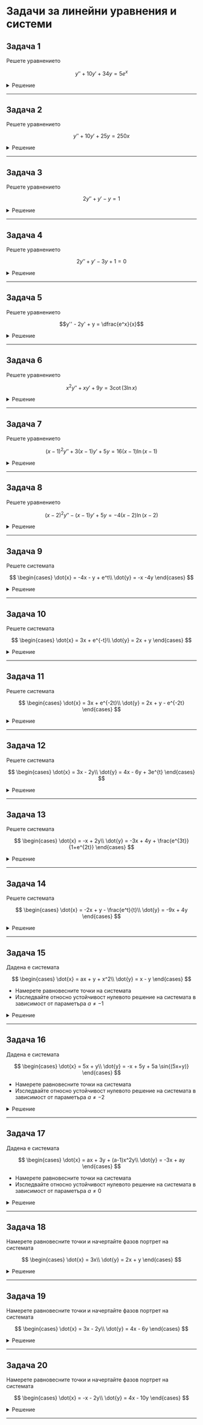 # Задачи за линейни уравнения и системи

## Задача 1

Решете уравнението

$$
y'' + 10y' + 34y = 5 e^x
$$

<details>
    <summary>Решение</summary>

Нехомогенно линейно уравнение с дясна страна квазиполином.

Решението на даденото уравнение се задава:

$$y = y_0 + y_1$$

където

* $y_0$ е общото решение на хомогенното уравнение
* $y_1$ е едно частно решение на нехомогенното уравнение

**I стъпка** намираме $y_0$

На хомогенното уравнение съпоставяме характеристичния полином

$$P(\lambda) = \lambda^2 + 10\lambda + 34 = 0$$

$$\lambda_{1, 2} = -5 \pm 3i$$

$$\text{ФСР} = \left\lbrace e^{-5x}\cos{(3x)}, \space e^{-5x}\sin{(3x)} \right\rbrace$$

$$y_0 = C_1 e^{-5x}\cos{(3x)} + C_2 e^{-5x}\sin{(3x)}$$

**II стъпка** намираме $y_1$

Квазиполиномът от нехомогенната част на уравнението има вида

$$L_k(x) e^{\alpha x} = 5 e^{x}$$

където

* $\alpha = 1$ е коефициентът пред степента на експонентата
* $k = 0$ е алгебричната степен на полинома

Нека с $s$ бележим колко пъти $\alpha$ е кратен на характеристичния полином $P(\alpha)$. Така $s = 0$

Тогава частно решение на нехогенното уравнение има вида:

$$y_1 = Q_k(x) x^s e^{\alpha x} = Q_0(x) x^0 e^{1 x} = a e^{x}$$

Заместваме с $y_1$ и нейните производни във нехомогенното уравнение

$$a e^{x} + 10 a e^{x} + 34 a e^{x} = 5 e^{x}$$

$$a = \dfrac{1}{9}$$

Така

$$y_1 = \dfrac{1}{9} e^{x}$$

**III стъпка** намираме $y$

$$y = y_0 + y_1 = C_1 e^{-5x}\cos{(3x)} + C_2 e^{-5x}\sin{(3x)} + \dfrac{1}{9} e^{x}$$

</details>

---

## Задача 2

Решете уравнението

$$
y'' + 10y' + 25y = 250x
$$

<details>
    <summary>Решение</summary>

Нехомогенно линейно уравнение с дясна страна квазиполином.

Решението на даденото уравнение се задава:

$$y = y_0 + y_1$$

където

* $y_0$ е общото решение на хомогенното уравнение
* $y_1$ е едно частно решение на нехомогенното уравнение

**I стъпка** намираме $y_0$

На хомогенното уравнение съпоставяме характеристичния полином

$$P(\lambda) = \lambda^2 + 10\lambda + 25 = 0$$

$$\lambda_{1, 2} = -5$$

$$\text{ФСР} = \left\lbrace e^{-5x}, \space xe^{-5x} \right\rbrace$$

$$y_0 = C_1 e^{-5x} + C_2 x e^{-5x}$$

**II стъпка** намираме $y_1$

Квазиполиномът от нехомогенната част на уравнението има вида

$$L_k(x) e^{\alpha x} = 250x$$

където

* $\alpha = 0$ е коефициентът пред степента на експонентата
* $k = 1$ е алгебричната степен на полинома

Нека с $s$ бележим колко пъти $\alpha$ е кратен на характеристичния полином $P(\alpha)$. Така $s = 0$

Тогава частно решение на нехогенното уравнение има вида:

$$y_1 = Q_k(x) x^s e^{\alpha x} = Q_1(x) x^0 e^{0 x} = ax + b$$

Заместваме с $y_1$ и нейните производни във нехомогенното уравнение

$$10 a + 25ax + 25b = 250x$$

Получаваме системата

$$25 a = 250$$

$$10a + 25b = 0$$

Откъдето

$$a = 10, \quad b = -4$$

Така

$$y_1 = 10 x - 4$$

**III стъпка** намираме $y$

$$y = y_0 + y_1 = C_1 e^{-5x} + C_2 x e^{-5x} + 10x - 4$$

</details>

---

## Задача 3

Решете уравнението

$$
2y'' + y' - y = 1
$$

<details>
    <summary>Решение</summary>

Нехомогенно линейно уравнение с дясна страна квазиполином.

Решението на даденото уравнение се задава:

$$y = y_0 + y_1$$

където

* $y_0$ е общото решение на хомогенното уравнение
* $y_1$ е едно частно решение на нехомогенното уравнение

**I стъпка** намираме $y_0$

На хомогенното уравнение съпоставяме характеристичния полином

$$P(\lambda) = 2\lambda^2 + \lambda - 1 = 0$$

$$\lambda_{1} = -1; \quad \lambda_{2} = \frac{1}{2}$$

$$\text{ФСР} = \left\lbrace e^{-x}, \space e^{\frac{1}{2}x} \right\rbrace$$

$$y_0 = C_1 e^{-x} + C_2 e^{\frac{1}{2}x}$$

**II стъпка** намираме $y_1$

Квазиполиномът от нехомогенната част на уравнението има вида

$$L_k(x) e^{\alpha x} = 1$$

където

* $\alpha = 0$ е коефициентът пред степента на експонентата
* $k = 0$ е алгебричната степен на полинома

Нека с $s$ бележим колко пъти $\alpha$ е кратен на характеристичния полином $P(\alpha)$. Така $s = 0$

Тогава частно решение на нехогенното уравнение има вида:

$$y_1 = Q_k(x) x^s e^{\alpha x} = Q_0(x)x^0e^{0x} = a$$

Заместваме с $y_1$ и нейните производни във нехомогенното уравнение

$$- a = 1$$

$$a = -1$$

Така

$$y_1 = -1$$

**III стъпка** намираме $y$

$$y = y_0 + y_1 = C_1 e^{-x} + C_2 e^{\frac{1}{2}x} - 1$$

</details>

---

## Задача 4

Решете уравнението

$$2y'' + y' - 3y + 1 = 0$$

<details>
    <summary>Решение</summary>

$$2y'' + y' - 3y = -1$$

Нехомогенно линейно уравнение с дясна страна квазиполином.

Решението на даденото уравнение се задава:

$$y = y_0 + y_1$$

където

* $y_0$ е общото решение на хомогенното уравнение
* $y_1$ е едно частно решение на нехомогенното уравнение

**I стъпка** намираме $y_0$

На хомогенното уравнение съпоставяме характеристичния полином

$$P(\lambda) = 2\lambda^2 + \lambda - 3 = 0$$

$$\lambda_{1} = -1; \quad \lambda_{2} = \frac{3}{2}$$

$$\text{ФСР} = \left\lbrace e^{-x}, \space e^{\frac{3}{2}x} \right\rbrace$$

$$y_0 = C_1 e^{-x} + C_2 e^{\frac{3}{2}x}$$

**II стъпка** намираме $y_1$

Квазиполиномът от нехомогенната част на уравнението има вида

$$L_k(x) e^{\alpha x} = -1$$

където

* $\alpha = 0$ е коефициентът пред степента на експонентата
* $k = 0$ е алгебричната степен на полинома

Нека с $s$ бележим колко пъти $\alpha$ е кратен на характеристичния полином $P(\alpha)$. Така $s = 0$

Тогава частно решение на нехогенното уравнение има вида:

$$y_1 = Q_k(x) x^s e^{\alpha x} = Q_0(x)x^0e^{0x} = a$$

Заместваме с $y_1$ и нейните производни във нехомогенното уравнение

$$-3 a = -1$$

$$a = \dfrac{1}{3}$$

Така

$$y_1 = \dfrac{1}{3}$$

**III стъпка** намираме $y$

$$y = y_0 + y_1 = C_1 e^{-x} + C_2 e^{\frac{3}{2}x} + \dfrac{1}{3}$$

</details>

---

## Задача 5

Решете уравнението

$$y'' - 2y' + y = \dfrac{e^x}{x}$$

<details>
    <summary>Решение</summary>

Нехомогенно линейно уравнение с дясна страна произволна функция.

Решението на даденото уравнение се задава:

$$y = y_0 + y_1$$

където

* $y_0$ е общото решение на хомогенното уравнение
* $y_1$ е едно частно решение на нехомогенното уравнение

**I стъпка** намираме $y_0$

На хомогенното уравнение съпоставяме характеристичния полином

$$P(\lambda) = \lambda^2 - 2\lambda + 1 = 0$$

$$\lambda_{1, 2} = 1$$

$$\text{ФСР} = \left\lbrace e^{x}, \space xe^{x} \right\rbrace$$

$$y_0 = C_1 e^{x} + C_2 xe^{x}$$

**II стъпка** намираме $y_1$

Ще приложим метода на Лагранж, който гласи, че частно решение на нехомогенното уравнение има вида:

$$y_1 = b_1(x)e^x + b_2(x) x e^x$$

където $b_1, b_2 \in C^1(\Delta)$ са произволни диференцируеми функции, за които са изпълнени следните условия:

$$b_1' e^x + b_2' xe^x = 0$$

$$b_1' (e^x)' + b_2' (xe^x)' = \frac{f(x)}{a}$$

където $a = 1$ е коефициентът пред най-старшата производна и $f(x)$ е произволната функция от дясната страна на уравнението.

Системата има вида:

$$b_1' e^x + b_2' xe^x = 0$$

$$b_1' e^x + b_2' e^x (1 + x) = \frac{e^x}{x}$$

Делим на $e^x \ne 0$

$$b_1' + b_2' x = 0$$

$$b_1' + b_2' + b_2' x = \frac{1}{x}$$

Получаваме

$$b_1' = -1$$

$$b_2' = \dfrac{1}{x}$$

Интегрираме по $x$

$$b_1 = -x + K_1$$

$$b_2 = \ln{|x|} + K_2$$

Функциите $b_1$ и $b_2$ са произволни и съответно можем да фиксираме $K_1$ и $K_2$. Нека $K_1 = K_2 = 0$

$$b_1 = -x$$

$$b_2 = \ln{|x|}$$

С намерените функции $b_1$ и $b_2$ заместваме в $y_1$

$$y_1 = -xe^x + \ln{|x|} x e^x = xe^x (\ln{|x| - 1})$$

**III стъпка** намираме $y$

$$y = y_0 + y_1 = C_1 e^{x} + C_2 xe^{x} + xe^x (\ln{|x| - 1})$$

$$y = C_1 e^{x} + (C_2 - 1) xe^{x} + xe^x \ln{|x|}$$

$$y = C_1 e^{x} + C_2^* xe^{x} + xe^x \ln{|x|}$$

</details>

---

## Задача 6

Решете уравнението

$$x^2y'' + xy' + 9y = 3\cot{(3 \ln{x})}$$

<details>
    <summary>Решение</summary>

Уравнение на Ойлер.

Прилагаме стандартните полгания за уравнение от този тип и получаваме:

$$z'' + 9z = 3\cot{(3t)}$$

Нехомогенно линейно уравнение с дясна страна произволна функция.

Решението на даденото уравнение се задава:

$$z = z_0 + z_1$$

където

* $z_0$ е общото решение на хомогенното уравнение
* $z_1$ е едно частно решение на нехомогенното уравнение

**I стъпка** намираме $z_0$

На хомогенното уравнение съпоставяме характеристичния полином

$$P(\lambda) = \lambda^2 + 9 = 0$$

$$\lambda_{1, 2} = -3i$$

$$\text{ФСР} = \left\lbrace \cos{(3t)}, \space \sin{(3t)} \right\rbrace$$

$$z_0 = C_1 \cos{(3t)} + C_2 \sin{(3t)}$$

**II стъпка** намираме $z_1$

Ще приложим метода на Лагранж, който гласи, че частно решение на нехомогенното уравнение има вида:

$$z_1 = b_1(t)\cos{(3t)} + b_2(t) \sin{(3t)}$$

където $b_1, b_2 \in C^1(\Delta)$ са произволни диференцируеми функции, за които са изпълнени следните условия:

$$b_1' \cos{(3t)} + b_2' \sin{(3t)} = 0$$

$$b_1' (\cos{(3t)})' + b_2' (\sin{(3t)})' = \frac{f(x)}{a}$$

където $a = 1$ е коефициентът пред най-старшата производна и $f(x)$ е произволната функция от дясната страна на уравнението.

Системата има вида:

$$b_1' \cos{(3t)} + b_2' \sin{(3t)} = 0$$

$$-3b_1' \sin{(3t)} + 3b_2' \cos{(3t)} = 3\frac{\cos{(3t)}}{\sin{(3t)}}$$

След еквивалентни преобразувания на алгебричната система получаваме:

$$b_1' = -\cos{(3t)}$$

$$b_2' = \dfrac{\cos^2{(3t)}}{\sin{(3t)}}$$

Интегрираме по $t$

$$b_1 = -\dfrac{1}{3}\sin{(3t)} + K_1$$

$$b_2 = \dfrac{1}{3}\cos{(3t)} + \dfrac{1}{6}\ln{\left|\dfrac{1-\cos{(3t)}}{1+\cos{(3t)}}\right|} + K_2$$

Функциите $b_1$ и $b_2$ са произволни и съответно можем да фиксираме $K_1$ и $K_2$. Нека $K_1 = K_2 = 0$

$$b_1 = -\dfrac{1}{3}\sin{(3t)}$$

$$b_2 = \dfrac{1}{3}\cos{(3t)} + \dfrac{1}{6}\ln{\left|\dfrac{1-\cos{(3t)}}{1+\cos{(3t)}}\right|}$$

С намерените функции $b_1$ и $b_2$ заместваме в $z_1$

$$z_1 = -\dfrac{1}{3}\sin{(3t)}\cos{(3t)} + \left(\dfrac{1}{3}\cos{(3t)} + \dfrac{1}{6}\ln{\left|\dfrac{1-\cos{(3t)}}{1+\cos{(3t)}}\right|}\right) \sin{(3t)}$$

$$z_1 = \dfrac{1}{6}\ln{\left|\dfrac{1-\cos{(3t)}}{1+\cos{(3t)}}\right|}\sin{(3t)}$$

**III стъпка** намираме $z$

$$z = z_0 + z_1 = C_1 \cos{(3t)} + C_2 \sin{(3t)} + \dfrac{1}{6}\ln{\left|\dfrac{1-\cos{(3t)}}{1+\cos{(3t)}}\right|}\sin{(3t)}$$

Така решихме положеното уравнение. Остава да върнем полаганията, за да получим решението на уравнението на Ойлер.

$$y = C_1 \cos{(3\ln{x})} + C_2 \sin{(3\ln{x})} + \dfrac{1}{6}\ln{\left|\dfrac{1-\cos{(3\ln{x})}}{1+\cos{(3\ln{x})}}\right|}\sin{(3\ln{x})}$$

</details>

---

## Задача 7

Решете уравнението

$$(x-1)^2y'' + 3(x-1)y' + 5y = 16(x-1)\ln{(x-1)}$$

<details>
    <summary>Решение</summary>

Уравнение на Ойлер.

Прилагаме стандартните полгания за уравнение от този тип и получаваме:

$$z'' + 2z' + 5z = 16te^t$$

Нехомогенно линейно уравнение с дясна страна квазиполином.

Решението на даденото уравнение се задава:

$$z = z_0 + z_1$$

където

* $z_0$ е общото решение на хомогенното уравнение
* $z_1$ е едно частно решение на нехомогенното уравнение

**I стъпка** намираме $z_0$

На хомогенното уравнение съпоставяме характеристичния полином

$$P(\lambda) = \lambda^2 + 2\lambda + 5 = 0$$

$$\lambda_{1, 2} = -1 \pm 2i$$

$$\text{ФСР} = \left\lbrace e^{-t}\cos{(2t)}, \space e^{-t}\sin{(2t)} \right\rbrace$$

$$z_0 = C_1 e^{-t}\cos{(2t)} + C_2 e^{-t}\sin{(2t)}$$

**II стъпка** намираме $z_1$

Квазиполиномът от нехомогенната част на уравнението има вида

$$L_k(t) e^{\alpha x} = 16te^{t}$$

където

* $\alpha = 1$ е коефициентът пред степента на експонентата
* $k = 1$ е алгебричната степен на полинома

Нека с $s$ бележим колко пъти $\alpha$ е кратен на характеристичния полином $P(\alpha)$. Така $s = 0$

Тогава частно решение на нехогенното уравнение има вида:

$$z_1 = Q_k(t) t^s e^{\alpha t} = Q_1(t) t^0 e^{1 t} = (at + b)e^{t}$$

$$z_1 = (at + b)e^{t}$$

$$z_1' = (at + a + b)e^{t}$$

$$z_1'' = (at + 2a + b)e^{t}$$

Заместваме с $y_1$ и нейните производни във нехомогенното уравнение

$$(at + 2a + b)e^{t} + 2(at + a + b)e^{t} + 5 (at + b)e^{t} = 16te^t$$

Делим на $e^t \ne 0$

$$(at + 2a + b) + 2(at + a + b) + 5 (at + b) = 16t$$

$$8at + 4a + 8b = 16t$$

Получаваме системата

$$8 a = 16$$

$$4a + 8b = 0$$

Откъдето

$$a = 2, \quad b = -1$$

Така

$$z_1 = (2t - 1)e^t$$

**III стъпка** намираме $z$

$$z = z_0 + z_1 = C_1 e^{-t}\cos{(2t)} + C_2 e^{-t}\sin{(2t)} + (2t - 1)e^t$$

Така решихме положеното уравнение. Остава да върнем полаганията, за да получим решението на уравнението на Ойлер.

$$y = C_1 e^{-\ln{(x-1)}}\cos{(2\ln{(x-1)})} + C_2 e^{-\ln{(x-1)}}\sin{(2\ln{(x-1)})} + (2\ln{(x-1)} - 1)e^{\ln{(x-1)}}$$

</details>

---

## Задача 8

Решете уравнението

$$(x-2)^2y'' - (x-1)y' + 5y = -4(x-2)\ln{(x-2)}$$

<details>
    <summary>Решение</summary>

Уравнение на Ойлер.

Прилагаме стандартните полгания за уравнение от този тип и получаваме:

$$z'' - 2z' + 5z = -4te^t$$

Нехомогенно линейно уравнение с дясна страна квазиполином.

Решението на даденото уравнение се задава:

$$z = z_0 + z_1$$

където

* $z_0$ е общото решение на хомогенното уравнение
* $z_1$ е едно частно решение на нехомогенното уравнение

**I стъпка** намираме $z_0$

На хомогенното уравнение съпоставяме характеристичния полином

$$P(\lambda) = \lambda^2 - 2\lambda + 5 = 0$$

$$\lambda_{1, 2} = 1 \pm 2i$$

$$\text{ФСР} = \left\lbrace e^{t}\cos{(2t)}, \space e^{t}\sin{(2t)} \right\rbrace$$

$$z_0 = C_1 e^{t}\cos{(2t)} + C_2 e^{t}\sin{(2t)}$$

**II стъпка** намираме $z_1$

Квазиполиномът от нехомогенната част на уравнението има вида

$$L_k(t) e^{\alpha x} = -4te^{t}$$

където

* $\alpha = 1$ е коефициентът пред степента на експонентата
* $k = 1$ е алгебричната степен на полинома

Нека с $s$ бележим колко пъти $\alpha$ е кратен на характеристичния полином $P(\alpha)$. Така $s = 0$

Тогава частно решение на нехогенното уравнение има вида:

$$z_1 = Q_k(t) t^s e^{\alpha t} = Q_1(t) t^0 e^{1 t} = (at + b)e^{t}$$

$$z_1 = (at + b)e^{t}$$

$$z_1' = (at + a + b)e^{t}$$

$$z_1'' = (at + 2a + b)e^{t}$$

Заместваме с $y_1$ и нейните производни във нехомогенното уравнение

$$(at + 2a + b)e^{t} - 2(at + a + b)e^{t} + 5 (at + b)e^{t} = -4te^t$$

Делим на $e^t \ne 0$

$$(at + 2a + b) - 2(at + a + b) + 5 (at + b) = -4t$$

$$4at + 4b = -4t$$

Получаваме системата

$$4 a = -4$$

$$4b = 0$$

Откъдето

$$a = -1, \quad b = 0$$

Така

$$z_1 = -te^t$$

**III стъпка** намираме $z$

$$z = z_0 + z_1 = C_1 e^{t}\cos{(2t)} + C_2 e^{t}\sin{(2t)} - te^t$$

Така решихме положеното уравнение. Остава да върнем полаганията, за да получим решението на уравнението на Ойлер.

$$y = C_1 e^{\ln{(x-2)}}\cos{(2\ln{(x-2)})} + C_2 e^{\ln{(x-2)}}\sin{(2\ln{(x-2)})} - \ln{(x-2)}e^{\ln{(x-2)}}$$

</details>

---

## Задача 9

Решете системата

$$
\begin{cases}
    \dot{x} = -4x - y + e^t\\
    \dot{y} = -x -4y
\end{cases}
$$

<details>
    <summary>Решение</summary>

Линейна система с нехомогенна част квазиполином.

Решенията на дадената система се задават:

$$x = x_0 + x_1$$

$$y = y_0 + y_1$$

където

* $x_0, y_0$ са общите решения на хомогенната система
* $x_1, y_1$ са частни решения на нехомогенната система

**I стъпка** намираме $x_0, y_0$

На хомогенната система съпоставяме характеристичния полином

$$P_A(\lambda) = \lambda^2 + 8\lambda + 15 = 0$$

$$\lambda_{1} = -3, \quad \lambda_{2} = -5$$

$$\text{ФСР} = \left\lbrace e^{-3t}, \space e^{-5t} \right\rbrace$$

Така

$$x_0 = C_1 e^{-3t} + C_2 e^{-5t}$$

$$y_0 = C_3 e^{-3t} + C_4 e^{-5t}$$

Получаваме 4 константи, а 2 са достатъчни. Ще елиминираме 2 от тях като заместим с $x_0, y_0, \dot{x_0}$ в първия ред на хомогенната система.

$$\dot{x_0} = -4x_0 - y_0$$

$$-3 C_1 e^{-3t} - 5 C_2 e^{-5t} = -4(C_1 e^{-3t} + C_2 e^{-5t}) - (C_3 e^{-3t} + C_4 e^{-5t})$$

$$-3 C_1 e^{-3t} - 5 C_2 e^{-5t} = (-4 C_1 - C_3)e^{-3t} + (-4 C_2 - C_4)e^{-5t}$$

Получаваме системата

$$-3C_1 = -4 C_1 - C_3$$

$$-5C_2 = - 4 C_2 - C_4$$

Откъдето

$$C_3 = -C_1$$

$$C_4 = C_2$$

Така

$$x_0 = C_1 e^{-3t} + C_2 e^{-5t}$$

$$y_0 = -C_1 e^{-3t} + C_2 e^{-5t}$$

**II стъпка** намираме $x_1, y_1$

Квазиполиномите от нехомогенната част на системата са

$$e^t; \quad 0e^t$$

и имат вида

$$L_{k_1}(t) e^{\alpha t}; \quad L_{k_2}(t) e^{\alpha t}$$

където

* $\alpha = 1$ е коефициентът пред степента на експонентата
* $k_1 = 0$ е алгебричната степен на първия полинома
* $k_2 = 0$ е алгебричната степен на втория полинома

Нека с $s$ бележим колко пъти $\alpha$ е кратен на характеристичния полином $P(\alpha)$. Така $s = 0$

Тогава частните решения на нехогенната система има вида:

$$x_1 = Q_{k_1}(t) t^s e^{\alpha t} = Q_0(t) t^0 e^{1 t} = a e^{t}$$

$$y_1 = M_{k_2}(t) t^s e^{\alpha t} = M_0(t) t^0 e^{1 t} = b e^{t}$$

Заместваме с $x_1, y_1, \dot{x_1}, \dot{y_1}$ в нехомогенната система

$$ae^t = -4ae^t - be^t + e^t$$

$$be^t = -ae^t - 4be^t$$

Делим на $e^t \ne 0$ и получаваме алгебричната система

$$a = -4a - b + 1$$

$$b = -a - 4b$$

Решенията на тази система са

$$(a, b) = \left(\dfrac{5}{24}, -\dfrac{1}{24}\right)$$

Така

$$x_1 = \dfrac{5}{24} e^{t}$$

$$y_1 = -\dfrac{1}{24} e^{t}$$

**III стъпка** намираме $x, y$

$$x = x_0 + x_1 = C_1 e^{-3t} + C_2 e^{-5t} + \dfrac{5}{24} e^{t}$$

$$y = y_0 + y_1 = -C_1 e^{-3t} + C_2 e^{-5t} - \dfrac{1}{24} e^{t}$$

</details>

---

## Задача 10

Решете системата

$$
\begin{cases}
    \dot{x} = 3x + e^{-t}\\
    \dot{y} = 2x + y
\end{cases}
$$

<details>
    <summary>Решение</summary>

Линейна система с нехомогенна част квазиполином.

Решенията на дадената система се задават:

$$x = x_0 + x_1$$

$$y = y_0 + y_1$$

където

* $x_0, y_0$ са общите решения на хомогенната система
* $x_1, y_1$ са частни решения на нехомогенната система

**I стъпка** намираме $x_0, y_0$

На хомогенната система съпоставяме характеристичния полином

$$P_A(\lambda) = \lambda^2 - 4\lambda + 3 = 0$$

$$\lambda_{1} = 1, \quad \lambda_{2} = 3$$

$$\text{ФСР} = \left\lbrace e^{t}, \space e^{3t} \right\rbrace$$

Така

$$x_0 = C_1 e^{t} + C_2 e^{3t}$$

$$y_0 = C_3 e^{t} + C_4 e^{3t}$$

Получаваме 4 константи, а 2 са достатъчни. Ще елиминираме 2 от тях като заместим с $x_0, y_0, \dot{y_0}$ във втория ред на хомогенната система.

$$\dot{y_0} = 2x_0 + y_0$$

$$C_3 e^{t} + 3 C_4 e^{3t} = 2(C_1 e^{t} + C_2 e^{3t}) + (C_3 e^{t} + C_4 e^{3t})$$

$$C_3 e^{t} + 3 C_4 e^{3t} = (2 C_1 + C_3)e^{t} + (2 C_2 + C_4)e^{3t}$$

Получаваме системата

$$C_3 = 2 C_1 + C_3$$

$$3C_4 = 2 C_2 + C_4$$

Откъдето

$$C_1 = 0$$

$$C_4 = C_2$$

Така

$$x_0 = C_2 e^{3t}$$

$$y_0 = C_3 e^{t} + C_2 e^{3t}$$

**II стъпка** намираме $x_1, y_1$

Квазиполиномите от нехомогенната част на системата са

$$e^{-t}; \quad 0e^{-t}$$

и имат вида

$$L_{k_1}(t) e^{\alpha t}; \quad L_{k_2}(t) e^{\alpha t}$$

където

* $\alpha = -1$ е коефициентът пред степента на експонентата
* $k_1 = 0$ е алгебричната степен на първия полинома
* $k_2 = 0$ е алгебричната степен на втория полинома

Нека с $s$ бележим колко пъти $\alpha$ е кратен на характеристичния полином $P(\alpha)$. Така $s = 0$

Тогава частните решения на нехогенната система има вида:

$$x_1 = Q_{k_1}(t) t^s e^{\alpha t} = Q_0(t) t^0 e^{-1 t} = a e^{-t}$$

$$y_1 = M_{k_2}(t) t^s e^{\alpha t} = M_0(t) t^0 e^{-1 t} = b e^{-t}$$

Заместваме с $x_1, y_1, \dot{x_1}, \dot{y_1}$ в нехомогенната система

$$-ae^{-t} = 3ae^{-t} + e^{-t}$$

$$-be^{-t} = 2ae^{-t} + be^{-t}$$

Делим на $e^{-t} \ne 0$ и получаваме алгебричната система

$$-a = 3a + 1$$

$$-b = 2a + b$$

Решенията на тази система са

$$(a, b) = \left(-\dfrac{1}{4}, \dfrac{1}{4}\right)$$

Така

$$x_1 = -\dfrac{1}{4} e^{-t}$$

$$y_1 = \dfrac{1}{4} e^{-t}$$

**III стъпка** намираме $x, y$

$$x = x_0 + x_1 = C_2 e^{3t} - \dfrac{1}{4} e^{-t}$$

$$y = y_0 + y_1 = C_3 e^{t} + C_2 e^{3t} + \dfrac{1}{4} e^{-t}$$

</details>

---

## Задача 11

Решете системата

$$
\begin{cases}
    \dot{x} = 3x + e^{-2t}\\
    \dot{y} = 2x + y - e^{-2t}
\end{cases}
$$

<details>
    <summary>Решение</summary>

Линейна система с нехомогенна част квазиполином.

Решенията на дадената система се задават:

$$x = x_0 + x_1$$

$$y = y_0 + y_1$$

където

* $x_0, y_0$ са общите решения на хомогенната система
* $x_1, y_1$ са частни решения на нехомогенната система

**I стъпка** намираме $x_0, y_0$

На хомогенната система съпоставяме характеристичния полином

$$P_A(\lambda) = \lambda^2 - 4\lambda + 3 = 0$$

$$\lambda_{1} = 1, \quad \lambda_{2} = 3$$

$$\text{ФСР} = \left\lbrace e^{t}, \space e^{3t} \right\rbrace$$

Така

$$x_0 = C_1 e^{t} + C_2 e^{3t}$$

$$y_0 = C_3 e^{t} + C_4 e^{3t}$$

Получаваме 4 константи, а 2 са достатъчни. Ще елиминираме 2 от тях като заместим с $x_0, y_0, \dot{y_0}$ във втория ред на хомогенната система.

$$\dot{y_0} = 2x_0 + y_0$$

$$C_3 e^{t} + 3 C_4 e^{3t} = 2(C_1 e^{t} + C_2 e^{3t}) + (C_3 e^{t} + C_4 e^{3t})$$

$$C_3 e^{t} + 3 C_4 e^{3t} = (2 C_1 + C_3)e^{t} + (2 C_2 + C_4)e^{3t}$$

Получаваме системата

$$C_3 = 2 C_1 + C_3$$

$$3C_4 = 2 C_2 + C_4$$

Откъдето

$$C_1 = 0$$

$$C_4 = C_2$$

Така

$$x_0 = C_2 e^{3t}$$

$$y_0 = C_3 e^{t} + C_2 e^{3t}$$

**II стъпка** намираме $x_1, y_1$

Квазиполиномите от нехомогенната част на системата са

$$e^{-2t}; \quad -e^{-2t}$$

и имат вида

$$L_{k_1}(t) e^{\alpha t}; \quad L_{k_2}(t) e^{\alpha t}$$

където

* $\alpha = -2$ е коефициентът пред степента на експонентата
* $k_1 = 0$ е алгебричната степен на първия полинома
* $k_2 = 0$ е алгебричната степен на втория полинома

Нека с $s$ бележим колко пъти $\alpha$ е кратен на характеристичния полином $P(\alpha)$. Така $s = 0$

Тогава частните решения на нехогенната система има вида:

$$x_1 = Q_{k_1}(t) t^s e^{\alpha t} = Q_0(t) t^0 e^{-2 t} = a e^{-2t}$$

$$y_1 = M_{k_2}(t) t^s e^{\alpha t} = M_0(t) t^0 e^{-2 t} = b e^{-2t}$$

Заместваме с $x_1, y_1, \dot{x_1}, \dot{y_1}$ в нехомогенната система

$$-2ae^{-2t} = 3ae^{-2t} + e^{-2t}$$

$$-2be^{-2t} = 2ae^{-2t} + be^{-2t} - e^{-2t}$$

Делим на $e^{-2t} \ne 0$ и получаваме алгебричната система

$$-a = 3a + 1$$

$$-b = 2a + b - 1$$

Решенията на тази система са

$$(a, b) = \left(-\dfrac{1}{5}, \dfrac{7}{15}\right)$$

Така

$$x_1 = -\dfrac{1}{5} e^{-2t}$$

$$y_1 = \dfrac{7}{15} e^{-2t}$$

**III стъпка** намираме $x, y$

$$x = x_0 + x_1 = C_2 e^{3t} - \dfrac{1}{5} e^{-2t}$$

$$y = y_0 + y_1 = C_3 e^{t} + C_2 e^{3t} + \dfrac{7}{15} e^{-2t}$$

</details>

---

## Задача 12

Решете системата

$$
\begin{cases}
    \dot{x} = 3x - 2y\\
    \dot{y} = 4x - 6y + 3e^{t}
\end{cases}
$$

<details>
    <summary>Решение</summary>

Линейна система с нехомогенна част квазиполином.

Решенията на дадената система се задават:

$$x = x_0 + x_1$$

$$y = y_0 + y_1$$

където

* $x_0, y_0$ са общите решения на хомогенната система
* $x_1, y_1$ са частни решения на нехомогенната система

**I стъпка** намираме $x_0, y_0$

На хомогенната система съпоставяме характеристичния полином

$$P_A(\lambda) = \lambda^2 + 3\lambda - 10 = 0$$

$$\lambda_{1} = -5, \quad \lambda_{2} = 2$$

$$\text{ФСР} = \left\lbrace e^{-5t}, \space e^{2t} \right\rbrace$$

Така

$$x_0 = C_1 e^{-5t} + C_2 e^{2t}$$

$$y_0 = C_3 e^{-5t} + C_4 e^{2t}$$

Получаваме 4 константи, а 2 са достатъчни. Ще елиминираме 2 от тях като заместим с $x_0, y_0, \dot{x_0}$ в първия ред на хомогенната система.

$$\dot{x_0} = 3x_0 - 2y_0$$

$$-5C_1 e^{-5t} + 2 C_2 e^{2t} = 3(C_1 e^{-5t} + C_2 e^{2t}) - 2(C_3 e^{-5t} + C_4 e^{2t})$$

$$-5C_1 e^{-5t} + 2 C_2 e^{2t} = (3 C_1 - 2 C_3)e^{-5t} + (3 C_2 - 2 C_4)e^{2t}$$

Получаваме системата

$$-5C_1 = 3 C_1 - 2 C_3$$

$$2C_2 = 3 C_2 - 2 C_4$$

Откъдето

$$C_3 = 4 C_1$$

$$C_4 = \frac{1}{2}C_2$$

Така

$$x_0 = C_1 e^{-5t} + C_2 e^{2t}$$

$$y_0 = 4C_1 e^{-5t} + \frac{1}{2} C_2 e^{2t}$$

**II стъпка** намираме $x_1, y_1$

Квазиполиномите от нехомогенната част на системата са

$$0e^{t}; \quad 3e^{t}$$

и имат вида

$$L_{k_1}(t) e^{\alpha t}; \quad L_{k_2}(t) e^{\alpha t}$$

където

* $\alpha = 1$ е коефициентът пред степента на експонентата
* $k_1 = 0$ е алгебричната степен на първия полинома
* $k_2 = 0$ е алгебричната степен на втория полинома

Нека с $s$ бележим колко пъти $\alpha$ е кратен на характеристичния полином $P(\alpha)$. Така $s = 0$

Тогава частните решения на нехогенната система има вида:

$$x_1 = Q_{k_1}(t) t^s e^{\alpha t} = Q_0(t) t^0 e^{t} = a e^{t}$$

$$y_1 = M_{k_2}(t) t^s e^{\alpha t} = M_0(t) t^0 e^{t} = b e^{t}$$

Заместваме с $x_1, y_1, \dot{x_1}, \dot{y_1}$ в нехомогенната система

$$ae^{t} = 3ae^{t} - 2be^{t}$$

$$be^{t} = 4ae^{t} - 6be^{t} + 3e^{t}$$

Делим на $e^{t} \ne 0$ и получаваме алгебричната система

$$a = 3a - 2b$$

$$b = 4a - 6b + 3$$

Решенията на тази система са

$$(a, b) = \left(1, 1\right)$$

Така

$$x_1 = e^{t}$$

$$y_1 = e^{t}$$

**III стъпка** намираме $x, y$

$$x = x_0 + x_1 = C_1 e^{-5t} + C_2 e^{2t} + e^{t}$$

$$y = y_0 + y_1 = 4C_1 e^{-5t} + \frac{1}{2} C_2 e^{2t} + e^{t}$$

</details>

---

## Задача 13

Решете системата

$$
\begin{cases}
    \dot{x} = -x + 2y\\
    \dot{y} = -3x + 4y + \frac{e^{3t}}{1+e^{2t}}
\end{cases}
$$

<details>
    <summary>Решение</summary>

Линейна система с нехомогенна част произволна функция.

Решенията на дадената система се задават:

$$x = x_0 + x_1$$

$$y = y_0 + y_1$$

където

* $x_0, y_0$ са общите решения на хомогенната система
* $x_1, y_1$ са частни решения на нехомогенната система

**I стъпка** намираме $x_0, y_0$

На хомогенната система съпоставяме характеристичния полином

$$P_A(\lambda) = \lambda^2 - 3\lambda + 2 = 0$$

$$\lambda_{1} = 1, \quad \lambda_{2} = 2$$

$$\text{ФСР} = \left\lbrace e^{t}, \space e^{2t} \right\rbrace$$

Така

$$x_0 = C_1 e^{t} + C_2 e^{2t}$$

$$y_0 = C_3 e^{t} + C_4 e^{2t}$$

Получаваме 4 константи, а 2 са достатъчни. Ще елиминираме 2 от тях като заместим с $x_0, y_0, \dot{x_0}$ в първия ред на хомогенната система.

$$\dot{x_0} = -x_0 + 2y_0$$

$$C_1 e^{t} + 2 C_2 e^{2t} = -(C_1 e^{t} + C_2 e^{2t}) + 2(C_3 e^{t} + C_4 e^{2t})$$

$$C_1 e^{t} + 2 C_2 e^{2t} = (- C_1 + 2 C_3)e^{t} + (- C_2 + 2 C_4)e^{2t}$$

Получаваме системата

$$C_1 = - C_1 + 2 C_3$$

$$2C_2 = - C_2 + 2 C_4$$

Откъдето

$$C_3 = C_1$$

$$C_4 = \frac{3}{2}C_2$$

Така

$$x_0 = C_1 e^{t} + C_2 e^{2t}$$

$$y_0 = C_1 e^{t} + C_2 \frac{3}{2} e^{2t}$$

**II стъпка** намираме $x_1, y_1$

Ще приложим метода на Лагранж, който гласи, че частни решения на нехомогенната система имат вида:

$$x_1 = b_1(t)e^{t} + b_2(t) e^{2t}$$

$$y_1 = b_1(t)e^{t} + b_2(t) \frac{3}{2} e^{2t}$$

където $b_1, b_2 \in C^1(\Delta)$ са произволни диференцируеми функции, за които са изпълнени следните условия:

$$b_1' e^{t} + b_2' e^{2t} = f_1(t)$$

$$b_1' e^{t} + b_2' \frac{3}{2} e^{2t} = f_2(t)$$

където и $f_1(t)$ и $f_2(t)$ са произволните функции от съответно пъривя и втория ред на нехомогенната система.

Системата има вида:

$$b_1' e^{t} + b_2' e^{2t} = 0$$

$$b_1' e^{t} + b_2' \frac{3}{2} e^{2t} = \frac{e^{3t}}{1+e^{2t}}$$

Делим на $e^{t} \ne 0$

$$b_1' + b_2' e^{t} = 0$$

$$b_1' + b_2' \frac{3}{2} e^{t} = \frac{e^{2t}}{1+e^{2t}}$$

Получаваме

$$b_1' = -\dfrac{2e^{2t}}{1+e^{2t}}$$

$$b_2' = \dfrac{2e^{t}}{1+e^{2t}}$$

Интегрираме по $t$

$$b_1 = -\ln{|1+e^{2t}|} + K_1$$

$$b_2 = 2\arctan{e^{t}} + K_2$$

Функциите $b_1$ и $b_2$ са произволни и съответно можем да фиксираме $K_1$ и $K_2$. Нека $K_1 = K_2 = 0$

$$b_1 = -\ln{|1+e^{2t}|}$$

$$b_2 = 2\arctan{e^{t}}$$

С намерените функции $b_1$ и $b_2$ заместваме в $x_1$ и $y_1$

$$x_1 = -\ln{|1+e^{2t}|} e^{t} + 2\arctan{e^{t}} e^{2t}$$

$$y_1 = -\ln{|1+e^{2t}|} e^{t} + 3\arctan{e^{t}} e^{2t}$$

**III стъпка** намираме $x, y$

$$x = x_0 + x_1 = C_1 e^{t} + C_2 e^{2t} -\ln{|1+e^{2t}|} e^{t} + 2\arctan{e^{t}} e^{2t}$$

$$y = y_0 + y_1 = C_1 e^{t} + C_2 \frac{3}{2} e^{2t} -\ln{|1+e^{2t}|} e^{t} + 3\arctan{e^{t}} e^{2t}$$

</details>

---

## Задача 14

Решете системата

$$
\begin{cases}
    \dot{x} = -2x + y - \frac{e^t}{t}\\
    \dot{y} = -9x + 4y
\end{cases}
$$

<details>
    <summary>Решение</summary>

Линейна система с нехомогенна част произволна функция.

Решенията на дадената система се задават:

$$x = x_0 + x_1$$

$$y = y_0 + y_1$$

където

* $x_0, y_0$ са общите решения на хомогенната система
* $x_1, y_1$ са частни решения на нехомогенната система

**I стъпка** намираме $x_0, y_0$

На хомогенната система съпоставяме характеристичния полином

$$P_A(\lambda) = \lambda^2 - 2\lambda + 1 = 0$$

$$\lambda_{1, 2} = 1$$

$$\text{ФСР} = \left\lbrace e^{t}, \space t e^{t} \right\rbrace$$

Така

$$x_0 = C_1 e^{t} + C_2 t e^{t}$$

$$y_0 = C_3 e^{t} + C_4 t e^{t}$$

Получаваме 4 константи, а 2 са достатъчни. Ще елиминираме 2 от тях като заместим с $x_0, y_0, \dot{x_0}$ в първия ред на хомогенната система.

$$\dot{x_0} = -2x_0 + y_0$$

$$(C_1 + C_2) e^{t} + C_2 t e^{t} = -2(C_1 e^{t} + C_2 e^{2t}) + (C_3 e^{t} + C_4 t e^{t})$$

$$C_1 e^{t} + 2 C_2 t e^{t} = (- 2 C_1 +  C_3)e^{t} + (- 2 C_2 +  C_4)te^{t}$$

Получаваме системата

$$C_1+C_2 = -2 C_1 +  C_3$$

$$C_2 = - 2C_2 +  C_4$$

Откъдето

$$C_3 = 3C_1 + C_2$$

$$C_4 = 3C_2$$

Така

$$x_0 = C_1 e^{t} + C_2 te^{t}$$

$$y_0 = (3C_1+C_2) e^{t} + 3C_2 te^{t}$$

Записваме решението в по-удобен вид за прилагане на метод на Лагранж

$$x_0 = C_1 e^{t} + C_2 te^{t}$$

$$y_0 = C_1 3e^{t} + C_2 (e^t + 3te^{t})$$

**II стъпка** намираме $x_1, y_1$

Ще приложим метода на Лагранж, който гласи, че частни решения на нехомогенната система имат вида:

$$x_1 = b_1 e^{t} + b_2 te^{t}$$

$$y_1 = b_1 3e^{t} + b_2 (e^t + 3te^{t})$$

където $b_1, b_2 \in C^1(\Delta)$ са произволни диференцируеми функции, за които са изпълнени следните условия:

$$b_1' e^{t} + b_2' te^{t} = f_1(t)$$

$$b_1' 3e^{t} + b_2' (e^t + 3te^t) = f_2(t)$$

където и $f_1(t)$ и $f_2(t)$ са произволните функции от съответно пъривя и втория ред на нехомогенната система.

Системата има вида:

$$b_1' e^{t} + b_2' te^{t} = \frac{e^t}{t}$$

$$b_1' 3e^{t} + b_2' e^t(1 + 3t) = 0$$

Делим на $e^{t} \ne 0$

$$b_1' + b_2' t = -\frac{1}{t}$$

$$3b_1' + b_2' + 3t b_2' = 0$$

Получаваме

$$b_1' = -\frac{1}{t}-3$$

$$b_2' = \frac{3}{t}$$

Интегрираме по $t$

$$b_1 = -\ln{|t|} -3t + K_1$$

$$b_2 = 3\ln{|t|} + K_2$$

Функциите $b_1$ и $b_2$ са произволни и съответно можем да фиксираме $K_1$ и $K_2$. Нека $K_1 = K_2 = 0$

$$b_1 = -\ln{|t|} -3t$$

$$b_2 = 3\ln{|t|}$$

С намерените функции $b_1$ и $b_2$ заместваме в $x_1$ и $y_1$

$$x_1 = (-\ln{|t|} -3t) e^{t} + 3\ln{|t|} te^{t}$$

$$y_1 = (-\ln{|t|} -3t) e^{t} + 3\ln{|t|} te^{t}$$

Опроствяваме и получааваме

$$x_1 = -\ln{|t|} e^{t} - 3te^t + 3\ln{|t|} te^{t}$$

$$y_1 = -9te^t + 9te^t\ln{|t|}$$

**III стъпка** намираме $x, y$

$$x = x_0 + x_1 = C_1 e^{t} + C_2 te^{t} -\ln{|t|} e^{t} - 3te^t + 3\ln{|t|} te^{t}$$

$$y = y_0 + y_1 = C_1 3e^{t} + C_2 (e^t + 3te^{t}) -9te^t + 9te^t\ln{|t|}$$

</details>

---

## Задача 15

Дадена е системата

$$
\begin{cases}
    \dot{x} = ax + y + x^2\\
    \dot{y} = x - y
\end{cases}
$$

* Намерете равновесните точки на системата
* Изследвайте относно устойчивост нулевото решение на системата в зависимост от параметъра $a \ne -1$

<details>
    <summary>Решение</summary>

Има решение в типовете задачи, 9-ти тип, конкретен пример.
</details>

---

## Задача 16

Дадена е системата

$$
\begin{cases}
    \dot{x} = 5x + y\\
    \dot{y} = -x + 5y + 5a \sin{(5x+y)}
\end{cases}
$$

* Намерете равновесните точки на системата
* Изследвайте относно устойчивост нулевото решение на системата в зависимост от параметъра $a \ne -2$

<details>
    <summary>Решение</summary>

**Важно!!!** Тази задача е значително по-сложна от предходната и следващата.

**Намиране на равновесни точки**

Зануляваме $\dot{x} = \dot{y} = 0$ и решаваме получената система относно $x$ и $y$.

$$5x + y = 0$$

$$-x + 5y + 5a \sin{(5x+y)} = 0$$

Решаваме системата и получаваме единствена рановесна точка

$$(x, y) = (0, 0)$$

**Изследване относно устойчивост**

Означаваме

$$f(x, y) = 5x + y$$

$$g(x, y) = -x + 5y + 5a \sin{(5x+y)}$$

Намираме частни производни по $x$ и $y$ на двете функции

$$f'_x(x, y) = 5$$

$$f'_y(x, y) = 1$$

$$g'_x(x, y) = -1 + 25a\cos{(5x + y)}$$

$$g'_y(x, y) = 5 + 5a\cos{(5x + y)}$$

Съставяме матрицата на Якоби в точката $(0 ,0)$ и намира ме собствените й стойности.

Така получаваме следното алгебрично уравнение

$$(5-\lambda)(5+5a-\lambda) -25a + 1 = 0$$

$$\lambda^2 - 5(2+a)\lambda + 26 = 0$$

$$\lambda_{1, 2} = \dfrac{10 + 5a \pm \sqrt{25a^2 + 100a - 4}}{2}$$

По теорема на Ляпунов знаем, че точката $(0, 0)$ е асимптотично устойчива, ако реалната част на двете собствени стойности е нула. Знакът на реалната част на собствените стойности зависи както от израза извън корена, така и от израза под корена.

Разглеждаме дискриминантата

$$D = 25a^2 + 100a - 4$$

$$a_{1, 2} = \dfrac{-10 \pm \sqrt{26}}{5}$$

Оттук разглеждаме 3 случая:

**I случай** $a \ge \frac{-10 + 2\sqrt{26}}{5}$

В този случай едната собствена стойност винаги ще е положителна и имаме неустойчивост на нулевото решение на системата.

**II случай** $\frac{-10 - 2\sqrt{26}}{5} < a < \frac{-10 + 2\sqrt{26}}{5}$

В този случай дискриминантата е отрицателна и реалната част на собствените стойнности ще е

$$Re(\lambda_{1, 2}) = \frac{10+5a}{2}$$

$$\frac{10+5a}{2} < 0$$

$$a < -2$$

Така получаваме устойчивост на нулевото решение в интервала $\left(\frac{-10 - 2\sqrt{26}}{5}, -2\right)$

**III случай** $a \le \frac{-10 + 2\sqrt{26}}{5}$

Очевидно $\lambda_{1} = \dfrac{10 + 5a - \sqrt{25a^2 + 100a - 4}}{2}$ е отрицателно за всяко $a$ в разглеждания интервал.

Ще разглеждаме $\lambda_{2} = \dfrac{10 + 5a + \sqrt{25a^2 + 100a - 4}}{2}$

Знакът на $\lambda_2$ зависи само от числителя. За удобство нека означим

$$f(a) = 10 + 5a + \sqrt{25a^2 + 100a - 4}$$

Ще покажем, че в разглеждания интервал тази функция е:

1. монотонно намаляваща
2. границата й в минус безкрайност е $0^-$

От тези две свойства ще следва, че е отрицателна за всяко $a$ в този интервал, което искаме за да е изпълнена теоремата на Ляпунов.

Ще покажем монотонното намаляване като покажем, че първата производна е по-малка от нула за всяко $a$ в интервала

$$f'(a) = 5 + \dfrac{25(a+2)}{\sqrt{25a^2 + 100a - 4}} \dots 0$$

$$5a+10 \dots -\sqrt{25a^2 + 100a - 4}$$

Двете страни са отрицателни в този интервал, ще повдигнем на втора степен и ще сменим знака

$$25a^2 + 100a + 100 \dots 25a^2 + 100a - 4$$

$$100 > -4$$

Тук получаваме знак $>$, а след като го обърнем заради повдигането на втора степен получаваме, че първата производна е по-малка от нула за всяко $a$ в интервала. Условието за строго монотонно намаляваща функция е изпълнено.

Остава да разгледаме границата в минус безкрайност.

$$L = \lim_{a \to -\infty} 10 + 5a + \sqrt{25a^2 + 100a - 4}$$

Умножаваме и делим на спрегнатия израз

$$L = \lim_{a \to -\infty} (10 + 5a + \sqrt{25a^2 + 100a - 4})\dfrac{10 + 5a - \sqrt{25a^2 + 100a - 4}}{10 + 5a + \sqrt{25a^2 + 100a - 4}}$$

$$L = \lim_{a \to -\infty} \dfrac{(10 + 5a)^2 - \sqrt{25a^2 + 100a - 4}^2}{10 + 5a + \sqrt{25a^2(1 + \frac{4}{a} - \frac{4}{25a^2})}}$$

$$L = \lim_{a \to -\infty} \dfrac{100+100a+25a^2 - 25a^2 - 100a + 4}{10 - 5a + 5|a|\sqrt{(1 + \frac{4}{a} - \frac{4}{25a^2})}}$$

$$L = \lim_{a \to -\infty} \dfrac{104}{10 - 5a - 5a\sqrt{(1 + \frac{4}{a} - \frac{4}{25a^2})}}$$

$$L = \dfrac{104}{-\infty}$$

$$L = 0^-$$

От всички тези разсъждения следва, че

* точката $(0 ,0)$ е асимптотично устойчива при $a < -2$
* точката $(0 ,0)$ е неустойчива при $a > -2$

</details>

---

## Задача 17

Дадена е системата

$$
\begin{cases}
    \dot{x} = ax + 3y + (a-1)x^2y\\
    \dot{y} = -3x + ay
\end{cases}
$$

* Намерете равновесните точки на системата
* Изследвайте относно устойчивост нулевото решение на системата в зависимост от параметъра $a \ne 0$

<details>
    <summary>Решение</summary>

**Намиране на равновесни точки**

Зануляваме $\dot{x} = \dot{y} = 0$ и решаваме получената система относно $x$ и $y$.

$$ax + 3y + (a-1)x^2y = 0$$

$$-3x + ay = 0$$

Решаваме системата и получаваме рановесните точки

$$(x, y) = (0, 0); \quad (x, y) = \left(\pm\dfrac{a}{3}\sqrt{\dfrac{3(a^2+9)}{a^2(1-a)}}, \pm\sqrt{\dfrac{3(a^2+9)}{a^2(1-a)}} \right), a \notin \lbrace 0, 1 \rbrace$$

**Изследване относно устойчивост**

Означаваме

$$f(x, y) = ax + 3y + (a-1)x^2y$$

$$g(x, y) = -3x + ay$$

Намираме частни производни по $x$ и $y$ на двете функции

$$f'_x(x, y) = a + 2(a-1)xy$$

$$f'_y(x, y) = 3 + (a-1)x$$

$$g'_x(x, y) = -3$$

$$g'_y(x, y) = a$$

Съставяме матрицата на Якоби в точката $(0 ,0)$ и намира ме собствените й стойности.

Така получаваме следното алгебрично уравнение

$$(a-\lambda)^2+9 = 0$$

$$(a-\lambda)^2 = -9$$

$$a-\lambda = \pm 3i$$

$$\lambda_{1, 2} = a \mp 3i$$

Лесно се вижда, че $Re(\lambda_{1, 2}) = a$. От теорема на Ляпунов знаем, че точката, която изследваме $(0, 0)$, е асимптотично устойчива при $Re(\lambda_{1, 2}) < 0$ и неустойчива иначе.

От тези разсъждения следва, че

* точката $(0 ,0)$ е асимптотично устойчива при $a < 0$
* точката $(0 ,0)$ е неустойчива при $a > 0$

</details>

---

## Задача 18

Намерете равновесните точки и начертайте фазов портрет на системата

$$
\begin{cases}
    \dot{x} = 3x\\
    \dot{y} = 2x + y
\end{cases}
$$

<details>
    <summary>Решение</summary>

**Равновесни точки**

Имаме системата

$$3x = 0$$

$$2x+y = 0$$

Лесно се вижда, че единствената равновесна точка е $(0, 0)$

**Собствени стойности**

На хомогенната система съпоставяме характеристичния полином

$$P_A(\lambda) = \lambda^2 - 4\lambda + 3 = 0$$

$$\lambda_{1} = 1, \quad \lambda_{2} = 3$$

$$\text{ФСР} = \left\lbrace e^{t}, \space e^{3t} \right\rbrace$$

**Собствени вектори**

Намираме собствените вектори $\overrightarrow{u}$, $\overrightarrow{v}$ по следния начин:

$$\lambda_{1} \leftrightarrow \overrightarrow{u} \ne \overrightarrow{0}$$

$$(A - \lambda_1 E)\overrightarrow{u} = \overrightarrow{0}$$

$$\overrightarrow{u} = (0, 1)$$

$$\lambda_{2} \leftrightarrow \overrightarrow{v} \ne \overrightarrow{0}$$

$$(A - \lambda_2 E)\overrightarrow{v} = \overrightarrow{0}$$

$$\overrightarrow{v} = (1, 1)$$

**Общо решение**

Използваме формулата със собствени вектори при реални и различни собствени стойности

$$x_0 = C_1 u_1 e^{t} + C_2 v_1 e^{3t}$$

$$у_0 = C_1 u_2 e^{t} + C_2 v_2 e^{3t}$$

Заместваме със стойностите на собствените вектори и получаваме:

$$x_0 = C_2 e^{3t}$$

$$y_0 = C_1 e^{t} + C_2 e^{3t}$$

**Базиса $(\overrightarrow{u}, \overrightarrow{v})$**

В базиса $(\overrightarrow{u}, \overrightarrow{v})$ фазовите криви се задават по следния начин:

$$x_1 = C_1 e^{t}$$

$$y_1 = C_2 e^{3t}$$

Проверяваме 4 случая

I случай: $C_1 = C_2 = 0$

Тогава $(x_1, y_1) = (0, 0)$

II случай: $C_1 = 0, \space C_2 \ne 0$

Тогава $(x_1, y_1) = (0, C_2 e^{3t})$

Правата $x=0$ без точката $(0, 0)$

Гледаме поведението на $C_2 e^{3t}$ при $t \to \infty$

$$C_2 e^{3t} \underset{t \to \infty}{\to} +\infty \quad C_2>0$$

$$C_2 e^{3t} \underset{t \to \infty}{\to} -\infty \quad C_2<0$$

III случай: $C_1 \ne 0, \space C_2 = 0$

Тогава $(x_1, y_1) = (C_1 e^{t}, 0)$

Гледаме поведението на $C_1 e^{t}$ при $t \to \infty$

$$C_1 e^{t} \underset{t \to \infty}{\to} +\infty \quad C_1>0$$

$$C_1 e^{t} \underset{t \to \infty}{\to} -\infty \quad C_1<0$$

IV случай: $C_1 \ne 0, \space C_2 \ne 0$

Искаме да изразим връзката между $x_1$ и $y_1$

$$x_1^3 = C_1 e^{3t}$$

$$y_1 = C_2 e^{3t}$$

Делим двата реда

$$\dfrac{x_1^3}{y_1} = \dfrac{C_1^3}{C_2}\dfrac{e^{3t}}{e^{3t}}$$

Получаваме

$$y_1 = K x_1^3$$

Тази връзка означава, че фазовите криви ще бъдат параболи като параболи от вида $y = K x^2$.

**Тип на равновесната точка**

Собствените стойности са положителни и съответно типът на равновесната точка е неустойчив възел.

**Правите $x_1$, $y_1$**

В базиса $(x, y)$ строим правите $x_1$ през точките $(0, 0)$ и $(u_1, u_2)$ и $y_1$ през точките $(0, 0)$ и $(v_1, v_2)$ по формулата:

$$(x - x_1)(y_2 - y_1) = (y - y_1)(x_2 - x_1)$$

Така получаваме правите:

$$x_1: x = 0$$

$$y_1 : y = x$$

**Тангенциални вектори**

От втория и третия случай видяхме, че в $\pm \infty$ поведението на кривите отива към $\pm \infty$. Тоест се отдалечават от равновесната точка. Така тангенциалните вектори ще сочат в посока, противоположна на равновесната точка, в посока към някоя безкрайност.

**Фазови портрети**

Фазов портрет в базиса $(\overrightarrow{u}, \overrightarrow{v})$:

![Липсва картинка :(](../data/контролно2/задача18_u_v.jpg "Фазов портрет")

Окончателен фазов портрет:

![Липсва картинка :(](../data/контролно2/задача18_x_y.jpg "Фазов портрет")

Фазов портрет на системата от MATLAB:

![Липсва картинка от матлаб :(](../data/контролно2/задача18_матлаб_фазов_портрет.png "Фазов портрет")

</details>

---

## Задача 19

Намерете равновесните точки и начертайте фазов портрет на системата

$$
\begin{cases}
    \dot{x} = 3x - 2y\\
    \dot{y} = 4x - 6y
\end{cases}
$$

<details>
    <summary>Решение</summary>

**Равновесни точки**

Имаме системата

$$3x - 2y = 0$$

$$4x - 6y = 0$$

Лесно се вижда, че единствената равновесна точка е $(0, 0)$

**Собствени стойности**

На хомогенната система съпоставяме характеристичния полином

$$P_A(\lambda) = \lambda^2 + 3\lambda - 10 = 0$$

$$\lambda_{1} = -5, \quad \lambda_{2} = 2$$

$$\text{ФСР} = \left\lbrace e^{-5t}, \space e^{2t} \right\rbrace$$

**Собствени вектори**

Намираме собствените вектори $\overrightarrow{u}$, $\overrightarrow{v}$ по следния начин:

$$\lambda_{1} \leftrightarrow \overrightarrow{u} \ne \overrightarrow{0}$$

$$(A - \lambda_1 E)\overrightarrow{u} = \overrightarrow{0}$$

$$\overrightarrow{u} = (1, 4)$$

$$\lambda_{2} \leftrightarrow \overrightarrow{v} \ne \overrightarrow{0}$$

$$(A - \lambda_2 E)\overrightarrow{v} = \overrightarrow{0}$$

$$\overrightarrow{v} = (2, 1)$$

**Общо решение**

Използваме формулата със собствени вектори при реални и различни собствени стойности

$$x_0 = C_1 u_1 e^{-5t} + C_2 v_1 e^{2t}$$

$$y_0 = C_1 u_2 e^{-5t} + C_2 v_2 e^{2t}$$

Заместваме със стойностите на собствените вектори и получаваме:

$$x_0 = C_1 e^{-5t} + 2C_2 e^{2t}$$

$$y_0 = 4C_1 e^{-5t} + C_2 e^{2t}$$

**Базиса $(\overrightarrow{u}, \overrightarrow{v})$**

В базиса $(\overrightarrow{u}, \overrightarrow{v})$ фазовите криви се задават по следния начин:

$$x_1 = C_1 e^{-5t}$$

$$y_1 = C_2 e^{2t}$$

Проверяваме 4 случая

I случай: $C_1 = C_2 = 0$

Тогава $(x_1, y_1) = (0, 0)$

II случай: $C_1 = 0, \space C_2 \ne 0$

Тогава $(x_1, y_1) = (0, C_2 e^{2t})$

Правата $x=0$ без точката $(0, 0)$

Гледаме поведението на $C_2 e^{2t}$ при $t \to \infty$

$$C_2 e^{2t} \underset{t \to \infty}{\to} +\infty \quad C_2>0$$

$$C_2 e^{2t} \underset{t \to \infty}{\to} -\infty \quad C_2<0$$

III случай: $C_1 \ne 0, \space C_2 = 0$

Тогава $(x_1, y_1) = (C_1 e^{-5t}, 0)$

Гледаме поведението на $C_1 e^{-5t}$ при $t \to \infty$

$$C_1 e^{-5t} \underset{t \to \infty}{\to} 0$$

IV случай: $C_1 \ne 0, \space C_2 \ne 0$

Искаме да изразим връзката между $x_1$ и $y_1$

$$x_1^2 = C_1^2 e^{-10t}$$

$$y_1^5 = C_2^5 e^{10t}$$

Умножаваме двата реда

$$y_1^5 x_1^2 = C_1^2C_2^5 e^{-10t}e^{10t}$$

Получаваме

$$y_1^5 = K \dfrac{1}{x_1^2}$$

Тази връзка означава, че фазовите криви ще бъдат хиперболи.

**Тип на равновесната точка**

Собствените стойности са с различни знаци и съответно типът на равновесната точка е седло.

**Правите $x_1$, $y_1$**

В базиса $(x, y)$ строим правите $x_1$ през точките $(0, 0)$ и $(u_1, u_2)$ и $y_1$ през точките $(0, 0)$ и $(v_1, v_2)$ по формулата:

$$(x - x_1)(y_2 - y_1) = (y - y_1)(x_2 - x_1)$$

Така получаваме правите:

$$x_1: y = 4x$$

$$y_1 : y = \frac{1}{2}x$$

**Тангенциални вектори**

От втория случай видяхме, че по вертикалната ордината кривите се отдалечат от равновесната точка и от третия случай видяхме, че по хоризонталната абсциса кривите се доближават до равновесната точка.

**Фазови портрети**

Фазов портрет в базиса $(\overrightarrow{u}, \overrightarrow{v})$:

![Липсва картинка :(](../data/контролно2/задача19_u_v.jpg "Фазов портрет")

Окончателен фазов портрет:

![Липсва картинка :(](../data/контролно2/задача19_x_y.jpg "Фазов портрет")

Фазов портрет на системата от MATLAB:

![Липсва картинка от матлаб :(](../data/контролно2/задача19_матлаб_фазов_портрет.png "Фазов портрет")

</details>

---

## Задача 20

Намерете равновесните точки и начертайте фазов портрет на системата

$$
\begin{cases}
    \dot{x} = -x - 2y\\
    \dot{y} = 4x - 10y
\end{cases}
$$

<details>
    <summary>Решение</summary>

**Равновесни точки**

Имаме системата

$$-x - 2y = 0$$

$$4x - 10y = 0$$

Лесно се вижда, че единствената равновесна точка е $(0, 0)$

**Собствени стойности**

На хомогенната система съпоставяме характеристичния полином

$$P_A(\lambda) = \lambda^2 + 11\lambda + 18 = 0$$

$$\lambda_{1} = -9, \quad \lambda_{2} = -2$$

$$\text{ФСР} = \left\lbrace e^{-9t}, \space e^{-2t} \right\rbrace$$

**Собствени вектори**

Намираме собствените вектори $\overrightarrow{u}$, $\overrightarrow{v}$ по следния начин:

$$\lambda_{1} \leftrightarrow \overrightarrow{u} \ne \overrightarrow{0}$$

$$(A - \lambda_1 E)\overrightarrow{u} = \overrightarrow{0}$$

$$\overrightarrow{u} = (1, 4)$$

$$\lambda_{2} \leftrightarrow \overrightarrow{v} \ne \overrightarrow{0}$$

$$(A - \lambda_2 E)\overrightarrow{v} = \overrightarrow{0}$$

$$\overrightarrow{v} = (2, 1)$$

**Общо решение**

Използваме формулата със собствени вектори при реални и различни собствени стойности

$$x_0 = C_1 u_1 e^{-9t} + C_2 v_1 e^{-2t}$$

$$y_0 = C_1 u_2 e^{-9t} + C_2 v_2 e^{-2t}$$

Заместваме със стойностите на собствените вектори и получаваме:

$$x_0 = C_1 e^{-9t} + 2C_2 e^{-2t}$$

$$y_0 = 4C_1 e^{-9t} + C_2 e^{-2t}$$

**Базиса $(\overrightarrow{u}, \overrightarrow{v})$**

В базиса $(\overrightarrow{u}, \overrightarrow{v})$ фазовите криви се задават по следния начин:

$$x_1 = C_1 e^{-9t}$$

$$y_1 = C_2 e^{-2t}$$

Проверяваме 4 случая

I случай: $C_1 = C_2 = 0$

Тогава $(x_1, y_1) = (0, 0)$

II случай: $C_1 = 0, \space C_2 \ne 0$

Тогава $(x_1, y_1) = (0, e^{-9t})$

Гледаме поведението на $C_2 e^{-9t}$ при $t \to \infty$

$$C_2 e^{-9t} \underset{t \to \infty}{\to} 0$$

III случай: $C_1 \ne 0, \space C_2 = 0$

Тогава $(x_1, y_1) = (C_1 e^{-2t}, 0)$

Гледаме поведението на $C_1 e^{-2t}$ при $t \to \infty$

$$C_1 e^{-2t} \underset{t \to \infty}{\to} 0$$

IV случай: $C_1 \ne 0, \space C_2 \ne 0$

Искаме да изразим връзката между $x_1$ и $y_1$

$$x_1^2 = C_1^2 e^{-18t}$$

$$y_1^9 = C_2^9 e^{-18t}$$

Делим двата реда

$$\dfrac{x_1^2}{y_1^9} = \dfrac{C_1^2}{C_2^9}\dfrac{e^{-18t}}{e^{-18t}}$$

Получаваме

$$y_1^9 = K x_1^2$$

Тази връзка означава, че фазовите криви ще бъдат параболи като параболи от вида $x = K y^2$.

**Тип на равновесната точка**

Собствените стойности са отрицателни и съответно типът на равновесната точка е устойчив възел.

**Правите $x_1$, $y_1$**

В базиса $(x, y)$ строим правите $x_1$ през точките $(0, 0)$ и $(u_1, u_2)$ и $y_1$ през точките $(0, 0)$ и $(v_1, v_2)$ по формулата:

$$(x - x_1)(y_2 - y_1) = (y - y_1)(x_2 - x_1)$$

Така получаваме правите:

$$x_1: y = 4x$$

$$y_1 : y = \frac{1}{2}x$$

**Тангенциални вектори**

От втория и третия случай видяхме, че с времето кирвите ще се приближават към равновесната точка.

**Фазови портрети**

Фазов портрет в базиса $(\overrightarrow{u}, \overrightarrow{v})$:

![Липсва картинка :(](../data/контролно2/задача20_u_v.jpg "Фазов портрет")

Окончателен фазов портрет:

![Липсва картинка :(](../data/контролно2/задача20_x_y.jpg "Фазов портрет")

Фазов портрет на системата от MATLAB:

![Липсва картинка от матлаб :(](../data/контролно2/задача20_матлаб_фазов_портрет.png "Фазов портрет")

</details>

---
